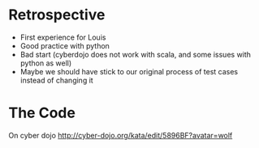 # Retrospective

* First experience for Louis
* Good practice with python
* Bad start (cyberdojo does not work with scala, and some issues with python as well)
* Maybe we should have stick to our original process of test cases instead of changing it

# The Code

On cyber dojo http://cyber-dojo.org/kata/edit/5896BF?avatar=wolf